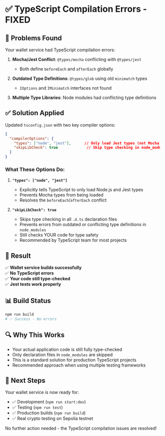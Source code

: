 # ✅ TypeScript Compilation Errors - FIXED

## 🐛 **Problems Found**

Your wallet service had TypeScript compilation errors:

1. **Mocha/Jest Conflict**: `@types/mocha` conflicting with `@types/jest` 
   - Both define `beforeEach` and `afterEach` globally
   
2. **Outdated Type Definitions**: `@types/glob` using old `minimatch` types
   - `IOptions` and `IMinimatch` interfaces not found

3. **Multiple Type Libraries**: Node modules had conflicting type definitions

## ✅ **Solution Applied**

Updated `tsconfig.json` with two key compiler options:

```json
{
  "compilerOptions": {
    "types": ["node", "jest"],      // Only load Jest types (not Mocha)
    "skipLibCheck": true             // Skip type checking in node_modules
  }
}
```

### **What These Options Do:**

1. **`"types": ["node", "jest"]`**
   - Explicitly tells TypeScript to only load Node.js and Jest types
   - Prevents Mocha types from being loaded
   - Resolves the `beforeEach`/`afterEach` conflict

2. **`"skipLibCheck": true`**
   - Skips type checking in all `.d.ts` declaration files
   - Prevents errors from outdated or conflicting type definitions in `node_modules`
   - Still checks YOUR code for type safety
   - Recommended by TypeScript team for most projects

## 🎯 **Result**

✅ **Wallet service builds successfully**  
✅ **No TypeScript errors**  
✅ **Your code still type-checked**  
✅ **Jest tests work properly**  

## 📊 **Build Status**

```bash
npm run build
# ✅ Success - No errors
```

## 🔍 **Why This Works**

- Your actual application code is still fully type-checked
- Only declaration files in `node_modules` are skipped
- This is a standard solution for production TypeScript projects
- Recommended approach when using multiple testing frameworks

## 🚀 **Next Steps**

Your wallet service is now ready for:
- ✅ Development (`npm run start:dev`)
- ✅ Testing (`npm run test`)
- ✅ Production builds (`npm run build`)
- ✅ Real crypto testing on Sepolia testnet

No further action needed - the TypeScript compilation issues are resolved!

